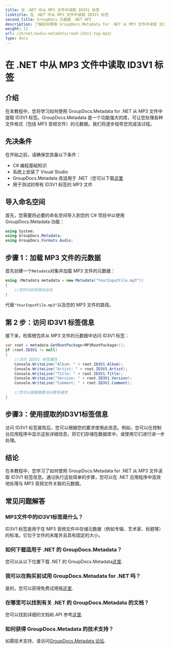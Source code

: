 ```yaml
---
title: 在 .NET 中从 MP3 文件中读取 ID3V1 标签
linktitle: 在 .NET 中从 MP3 文件中读取 ID3V1 标签
second_title: GroupDocs.元数据 .NET API
description: 了解如何使用 GroupDocs.Metadata for .NET 从 MP3 文件中读取 ID3V1 标签。带有代码示例的分步教程。
weight: 11
url: /zh/net/audio-metadata/read-id3v1-tag-mp3/
type: docs
---
```

# 在 .NET 中从 MP3 文件中读取 ID3V1 标签

## 介绍
在本教程中，您将学习如何使用 GroupDocs.Metadata for .NET 从 MP3 文件中提取 ID3V1 标签。GroupDocs.Metadata 是一个功能强大的库，可让您处理各种文件格式（包括 MP3 音频文件）的元数据。我们将逐步指导您完成该过程。
## 先决条件
在开始之前，请确保您具备以下条件：
- C# 编程基础知识
- 系统上安装了 Visual Studio
-  GroupDocs.Metadata 库适用于 .NET（您可以下载[这里](https://releases.groupdocs.com/metadata/net/）)
- 用于测试的带有 ID3V1 标签的 MP3 文件

## 导入命名空间
首先，您需要将必要的命名空间导入到您的 C# 项目中以使用 GroupDocs.Metadata 功能：
```csharp
using System;
using GroupDocs.Metadata;
using GroupDocs.Formats.Audio;
```
## 步骤 1：加载 MP3 文件的元数据
首先创建一个`Metadata`对象并加载 MP3 文件的元数据：
```csharp
using (Metadata metadata = new Metadata("YourInputFile.mp3"))
{
    //您的代码将放在此处
}
```
代替`"YourInputFile.mp3"`以及您的 MP3 文件的路径。
## 第 2 步：访问 ID3V1 标签信息
接下来，检索根包并从 MP3 文件的元数据中访问 ID3V1 标签：
```csharp
var root = metadata.GetRootPackage<MP3RootPackage>();
if (root.ID3V1 != null)
{
    //访问 ID3V1 标签属性
    Console.WriteLine("Album: " + root.ID3V1.Album);
    Console.WriteLine("Artist: " + root.ID3V1.Artist);
    Console.WriteLine("Title: " + root.ID3V1.Title);
    Console.WriteLine("Version: " + root.ID3V1.Version);
    Console.WriteLine("Comment: " + root.ID3V1.Comment);
    
    //您可以根据需要访问更多属性
}
```
## 步骤3：使用提取的ID3V1标签信息
访问 ID3V1 标签属性后，您可以根据您的要求使用此信息。例如，您可以在控制台应用程序中显示这些详细信息，将它们存储在数据库中，或使用它们进行进一步处理。

## 结论
在本教程中，您学习了如何使用 GroupDocs.Metadata for .NET 从 MP3 文件读取 ID3V1 标签信息。通过执行这些简单的步骤，您可以在 .NET 应用程序中高效地处理与 MP3 音频文件关联的元数据。

## 常见问题解答
### MP3文件中的ID3V1标签是什么？
ID3V1 标签是用于在 MP3 音频文件中存储元数据（例如专辑、艺术家、标题等）的标准。它位于文件的末尾并且具有固定的大小。
### 如何下载适用于 .NET 的 GroupDocs.Metadata？
您可以从以下位置下载 .NET 的 GroupDocs.Metadata[这里](https://releases.groupdocs.com/metadata/net/).
### 我可以在购买前试用 GroupDocs.Metadata for .NET 吗？
是的，您可以获得免费试用版[这里](https://releases.groupdocs.com/).
### 在哪里可以找到有关 .NET 的 GroupDocs.Metadata 的文档？
您可以找到详细的文档和 API 参考[这里](https://tutorials.groupdocs.com/metadata/net/).
### 如何获得 GroupDocs.Metadata 的技术支持？
如需技术支持，请访问[GroupDocs.Metadata 论坛](https://forum.groupdocs.com/c/metadata/14).